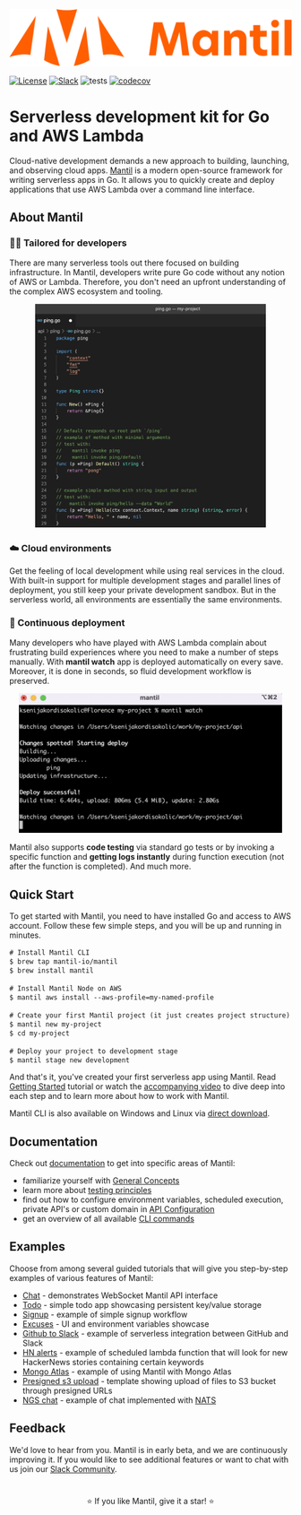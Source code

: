 <img src="docs/images/mantil-logo-lockup-1-orange-RGB.png" width="592px">

[![License][License-Image]][License-Url] [![Slack][Slack-Image]][Slack-Url] ![tests](https://github.com/mantil-io/mantil/actions/workflows/test.yml/badge.svg) [![codecov](https://codecov.io/gh/mantil-io/mantil/branch/master/graph/badge.svg?token=Y5CP4P7B69)](https://codecov.io/gh/mantil-io/mantil)

[License-Url]: https://github.com/mantil-io/mantil/blob/master/LICENSE
[License-Image]: https://img.shields.io/badge/license-MIT-blue

[Slack-Image]: https://img.shields.io/badge/chat-on%20slack-green
[Slack-Url]: https://join.slack.com/t/mantilcommunity/shared_invite/zt-z3iy0lsn-7zD_6nqEucsgygTvHmnxAw

# Serverless development kit for Go and AWS Lambda

Cloud-native development demands a new approach to building, launching, and observing cloud apps. [Mantil](https://www.mantil.com) is a modern open-source framework for writing serverless apps in Go. It allows you to quickly create and deploy applications that use AWS Lambda over a command line interface.

## About Mantil
### 🧑‍💻 Tailored for developers
There are many serverless tools out there focused on building infrastructure. In Mantil, developers write pure Go code without any notion of AWS or Lambda. Therefore, you don't need an upfront understanding of the complex AWS ecosystem and tooling.

<p align="center">
<img src="docs/images/mantil_project_structure.png" width="412px">
<p/>

### ☁️ Cloud environments
Get the feeling of local development while using real services in the cloud. With built-in support for multiple development stages and parallel lines of deployment, you still keep your private development sandbox. But in the serverless world, all environments are essentially the same environments. 

### 🤩 Continuous deployment
Many developers who have played with AWS Lambda complain about frustrating build experiences where you need to make a number of steps manually. With **mantil watch** app is deployed automatically on every save. Moreover, it is done in seconds, so fluid development workflow is preserved.

<p align="center">
<img src="docs/images/mantil_watch.png" width="470px">
<p/>

Mantil also supports **code testing** via standard go tests or by invoking a specific function and **getting logs instantly** during function execution (not after the function is completed). And much more. 


## Quick Start
To get started with Mantil, you need to have installed Go and access to AWS account. Follow these few simple steps, and you will be up and running in minutes. 

```
# Install Mantil CLI
$ brew tap mantil-io/mantil
$ brew install mantil

# Install Mantil Node on AWS
$ mantil aws install --aws-profile=my-named-profile

# Create your first Mantil project (it just creates project structure)
$ mantil new my-project
$ cd my-project

# Deploy your project to development stage
$ mantil stage new development
```
And that's it, you've created your first serverless app using Mantil. 
Read [Getting Started](https://docs.mantil.com/getting_started) tutorial or watch the [accompanying video](https://www.youtube.com/watch?v=Fp64VgSLoTQ) to dive deep into each step and to learn more about how to work with Mantil. 

Mantil CLI is also available on Windows and Linux via [direct download](https://docs.mantil.com/cli_install#direct-download-linux-windows-and-mac). 


## Documentation
Check out [documentation](https://docs.mantil.com) to get into specific areas of Mantil:
* familiarize yourself with [General Concepts](https://docs.mantil.com/concepts/node)
* learn more about [testing principles](https://docs.mantil.com/Usage/testing)
* find out how to configure environment variables, scheduled execution, private API's or custom domain in [API Configuration](https://docs.mantil.com/api_configuration/env_variables)
* get an overview of all available [CLI commands](https://docs.mantil.com/commands/overview)


## Examples
Choose from among several guided tutorials that will give you step-by-step examples of various features of Mantil:
* [Chat](https://github.com/mantil-io/template-chat) - demonstrates WebSocket Mantil API interface
* [Todo](https://github.com/mantil-io/template-todo) - simple todo app showcasing persistent key/value storage
* [Signup](https://github.com/mantil-io/example-signup) - example of simple signup workflow
* [Excuses](https://github.com/mantil-io/template-excuses) - UI and environment variables showcase
* [Github to Slack](https://github.com/mantil-io/template-github-to-slack) - example of serverless integration between GitHub and Slack
* [HN alerts](https://github.com/mantil-io/example-hn-alerts) - example of scheduled lambda function that will look for new HackerNews stories containing certain keywords
* [Mongo Atlas](https://github.com/mantil-io/example-mongo-atlas) - example of using Mantil with Mongo Atlas
* [Presigned s3 upload](https://github.com/mantil-io/template-presigned-s3-upload) - template showing upload of files to S3 bucket through presigned URLs
* [NGS chat](https://github.com/mantil-io/example-ngs-chat) - example of chat implemented with [NATS](https://github.com/nats-io)

## Feedback 
We'd love to hear from you. Mantil is in early beta, and we are continuously improving it. If you would like to see additional features or want to chat with us join our [Slack Community](https://join.slack.com/t/mantilcommunity/shared_invite/zt-z3iy0lsn-7zD_6nqEucsgygTvHmnxAw).

#
<p align="center"> ⭐️ If you like Mantil, give it a star! ⭐️</p>



